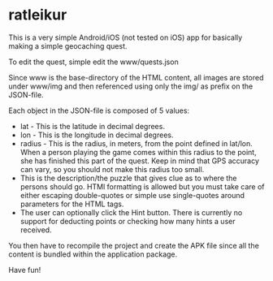 ratleikur
=========

This is a very simple Android/iOS (not tested on iOS) app for basically making a simple geocaching quest.

To edit the quest, simple edit the www/quests.json

Since www is the base-directory of the HTML content, all images are stored under www/img and then referenced using only the img/ as prefix on the JSON-file.

Each object in the JSON-file is composed of 5 values:
* lat - This is the latitude in decimal degrees.
* lon - This is the longitude in decimal degrees.
* radius - This is the radius, in meters, from the point defined in lat/lon. When a person playing the game comes within this radius to the point, she has finished this part of the quest. Keep in mind that GPS accuracy can vary, so you should not make this radius too small.
* This is the description/the puzzle that gives clue as to where the persons should go. HTMl formatting is allowed but you must take care of either escaping double-quotes or simple use single-quotes around parameters for the HTML tags.
* The user can optionally click the Hint button. There is currently no support for deducting points or checking how many hints a user received.

You then have to recompile the project and create the APK file since all the content is bundled within the application package.

Have fun!
